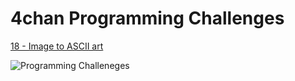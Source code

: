 # 4chan Programming Challenges

[18 - Image to ASCII art](https://github.com/aurum77/Image2Ascii.git)


![Programming Challeneges](https://camo.githubusercontent.com/c404f4d45b9de36dad3b461f85ac93f323e263b9931ea76eb3c017da0c746a19/68747470733a2f2f696d6775722e636f6d2f4f5136423669722e706e67)
